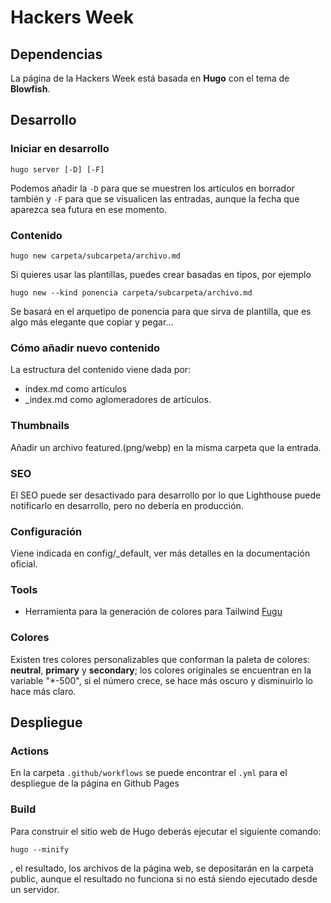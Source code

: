 # Hackers Week
## Dependencias
La página de la Hackers Week está basada en **Hugo** con el tema de **Blowfish**.
## Desarrollo
### Iniciar en desarrollo
```
hugo server [-D] [-F]
```
Podemos añadir la ```-D``` para que se muestren los artículos en borrador también y ```-F``` para que se visualicen las entradas, aunque la fecha que aparezca sea futura en ese momento.
### Contenido
```
hugo new carpeta/subcarpeta/archivo.md
```
Si quieres usar las plantillas, puedes crear basadas en tipos, por ejemplo
```
hugo new --kind ponencia carpeta/subcarpeta/archivo.md
```
Se basará en el arquetipo de ponencia para que sirva de plantilla, que es algo más elegante que copiar y pegar...
### Cómo añadir nuevo contenido
La estructura del contenido viene dada por:
- index.md como artículos
- _index.md como aglomeradores de artículos.
### Thumbnails
Añadir un archivo featured.(png/webp) en la misma carpeta que la entrada.
### SEO
El SEO puede ser desactivado para desarrollo por lo que Lighthouse puede notificarlo en desarrollo, pero no debería en producción.

### Configuración
Viene indicada en config/_default, ver más detalles en la documentación oficial.
### Tools
- Herramienta para la generación de colores para Tailwind [Fugu](https://github.com/nunocoracao/fugu)
### Colores
Existen tres colores personalizables que conforman la paleta de colores: **neutral**, **primary** y **secondary**; los colores originales se encuentran en la variable "*-500", si el número crece, se hace más oscuro y disminuirlo lo hace más claro.
## Despliegue
### Actions
En la carpeta `.github/workflows` se puede encontrar el `.yml` para el despliegue de la página en Github Pages
### Build
Para construir el sitio web de Hugo deberás ejecutar el siguiente comando:
```
hugo --minify
```
, el resultado, los archivos de la página web, se depositarán en la carpeta public, aunque el resultado no funciona si no está siendo ejecutado desde un servidor.